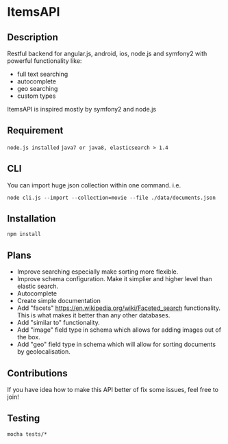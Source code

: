 # ItemsAPI 
## Description
Restful backend for angular.js, android, ios, node.js and symfony2 with powerful functionality like:
- full text searching
- autocomplete
- geo searching
- custom types

ItemsAPI is inspired mostly by symfony2 and node.js

## Requirement
`node.js installed`
`java7 or java8, elasticsearch > 1.4`
## CLI
You can import huge json collection within one command. i.e.

`node cli.js --import --collection=movie --file ./data/documents.json`
## Installation
`npm install`
## Plans
- Improve searching especially make sorting more flexible.
- Improve schema configuration. Make it simplier and higher level than elastic search.
- Autocomplete
- Create simple documentation
- Add "facets" https://en.wikipedia.org/wiki/Faceted_search functionality. This is what makes it better than any other databases. 
- Add "similar to" functionality.
- Add "image" field type in schema which allows for adding images out of the box.
- Add "geo" field type in schema which will allow for sorting documents by geolocalisation.

## Contributions
If you have idea how to make this API better of fix some issues, feel free to join!
## Testing
`mocha tests/*`
